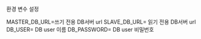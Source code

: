 환경 변수 설정

MASTER_DB_URL=쓰기 전용 DB서버 url
SLAVE_DB_URL= 읽기 전용 DB서버 url
DB_USER= DB user 이름
DB_PASSWORD= DB user 비밀번호
